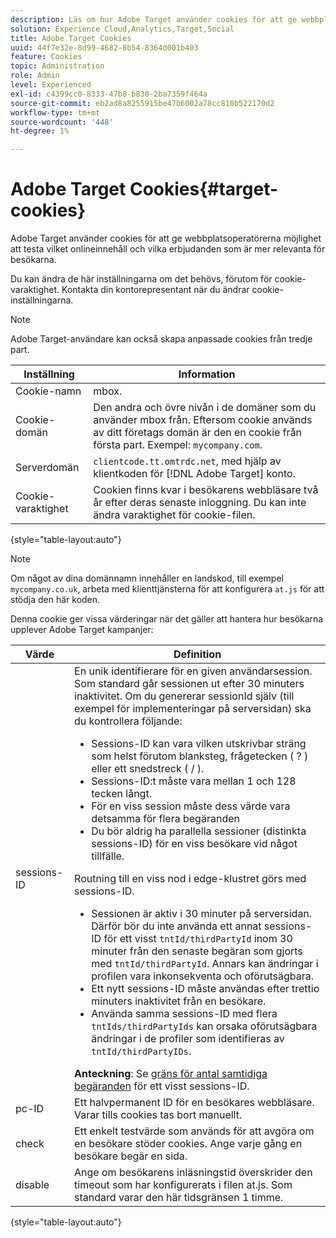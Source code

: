 ```yaml
---
description: Läs om hur Adobe Target använder cookies för att ge webbplatsoperatörer möjlighet att testa vilket onlineinnehåll och vilka erbjudanden som är mer relevanta för besökarna.
solution: Experience Cloud,Analytics,Target,Social
title: Adobe Target Cookies
uuid: 44f7e32e-8d99-4682-8b54-8364d001b403
feature: Cookies
topic: Administration
role: Admin
level: Experienced
exl-id: c4399cc0-8333-47b8-b830-2ba7359f464a
source-git-commit: eb2ad8a8255915be47b6002a78cc810b522170d2
workflow-type: tm+mt
source-wordcount: '448'
ht-degree: 1%

---
```


# Adobe Target Cookies{#target-cookies}

Adobe Target använder cookies för att ge webbplatsoperatörerna möjlighet att testa vilket onlineinnehåll och vilka erbjudanden som är mer relevanta för besökarna.

Du kan ändra de här inställningarna om det behövs, förutom för cookie-varaktighet. Kontakta din kontorepresentant när du ändrar cookie-inställningarna.

>[!NOTE]
>
>Adobe Target-användare kan också skapa anpassade cookies från tredje part.

| Inställning | Information |
| --- | --- |
| Cookie-namn | mbox. |
| Cookie-domän | Den andra och övre nivån i de domäner som du använder mbox från. Eftersom cookie används av ditt företags domän är den en cookie från första part. Exempel: `mycompany.com`. |
| Serverdomän | `clientcode.tt.omtrdc.net`, med hjälp av klientkoden för [!DNL Adobe Target] konto. |
| Cookie-varaktighet | Cookien finns kvar i besökarens webbläsare två år efter deras senaste inloggning. Du kan inte ändra varaktighet för cookie-filen. |

{style=&quot;table-layout:auto&quot;}

>[!NOTE]
>
>Om något av dina domännamn innehåller en landskod, till exempel `mycompany.co.uk`, arbeta med klienttjänsterna för att konfigurera `at.js` för att stödja den här koden.

Denna cookie ger vissa värderingar när det gäller att hantera hur besökarna upplever Adobe Target kampanjer:

| Värde | Definition |
| --- | --- |
| sessions-ID | En unik identifierare för en given användarsession. Som standard går sessionen ut efter 30 minuters inaktivitet. Om du genererar sessionId själv (till exempel för implementeringar på serversidan) ska du kontrollera följande:<ul><li>Sessions-ID kan vara vilken utskrivbar sträng som helst förutom blanksteg, frågetecken ( ? ) eller ett snedstreck ( / ).</li><li>Sessions-ID:t måste vara mellan 1 och 128 tecken långt.</li><li>För en viss session måste dess värde vara detsamma för flera begäranden</li><li>Du bör aldrig ha parallella sessioner (distinkta sessions-ID) för en viss besökare vid något tillfälle.</li></ul>Routning till en viss nod i edge-klustret görs med sessions-ID.<ul><li>Sessionen är aktiv i 30 minuter på serversidan. Därför bör du inte använda ett annat sessions-ID för ett visst `tntId/thirdPartyId` inom 30 minuter från den senaste begäran som gjorts med `tntId/thirdPartyId`. Annars kan ändringar i profilen vara inkonsekventa och oförutsägbara.</li><li>Ett nytt sessions-ID måste användas efter trettio minuters inaktivitet från en besökare.</li><li>Använda samma sessions-ID med flera `tntIds/thirdPartyIds` kan orsaka oförutsägbara ändringar i de profiler som identifieras av `tntId/thirdPartyIDs`.</li></ul>**Anteckning**: Se [gräns för antal samtidiga begäranden](https://experienceleague.adobe.com/docs/target/using/troubleshoot/target-limits.html?lang=en#content-delivery) för ett visst sessions-ID. |
| pc-ID | Ett halvpermanent ID för en besökares webbläsare. Varar tills cookies tas bort manuellt. |
| check | Ett enkelt testvärde som används för att avgöra om en besökare stöder cookies. Ange varje gång en besökare begär en sida. |
| disable | Ange om besökarens inläsningstid överskrider den timeout som har konfigurerats i filen at.js. Som standard varar den här tidsgränsen 1 timme. |

{style=&quot;table-layout:auto&quot;}
